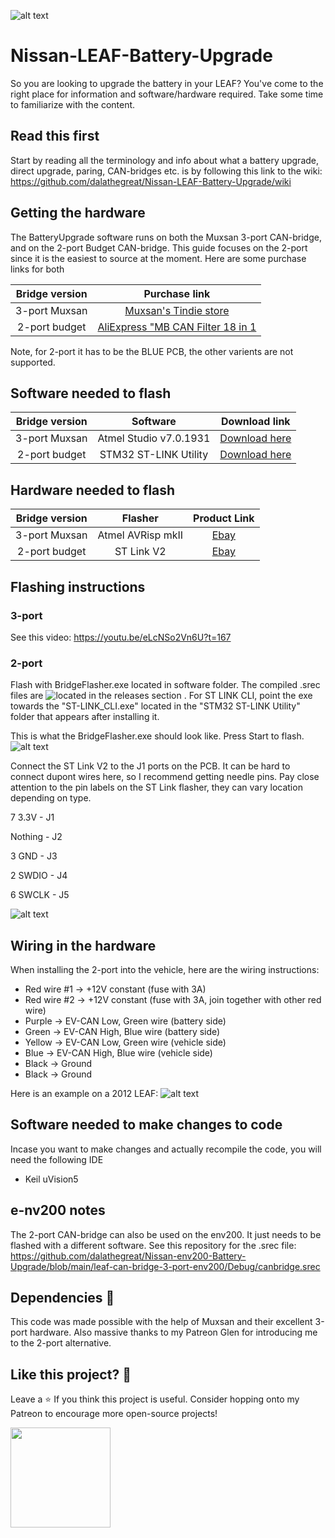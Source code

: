 ![alt text](https://github.com/dalathegreat/Nissan-LEAF-Battery-Upgrade/blob/main/Software/CANBRIDGE-2port/Banner.jpg)

# Nissan-LEAF-Battery-Upgrade
So you are looking to upgrade the battery in your LEAF? You've come to the right place for information and software/hardware required. Take some time to familiarize with the content.

## Read this first 
Start by reading all the terminology and info about what a battery upgrade, direct upgrade, paring, CAN-bridges etc. is by following this link to the wiki: https://github.com/dalathegreat/Nissan-LEAF-Battery-Upgrade/wiki

## Getting the hardware
The BatteryUpgrade software runs on both the Muxsan 3-port CAN-bridge, and on the 2-port Budget CAN-bridge. This guide focuses on the 2-port since it is the easiest to source at the moment. Here are some purchase links for both

|  Bridge version |  Purchase link |
| :--------: | :---------: |
| 3-port Muxsan | [Muxsan's Tindie store](https://www.tindie.com/products/muxsan/can-mitm-bridge-3-port-rev-25/)   |
| 2-port budget | [AliExpress "MB CAN Filter 18 in 1](https://www.aliexpress.com/item/1005003112723581.html?)   |

Note, for 2-port it has to be the BLUE PCB, the other varients are not supported.

## Software needed to flash
|  Bridge version |  Software |  Download link |
| :--------: | :--------: | :---------: |
| 3-port Muxsan | Atmel Studio v7.0.1931 |  [Download here](https://www.microchip.com/en-us/tools-resources/archives/avr-sam-mcus)   |
| 2-port budget | STM32 ST-LINK Utility |  [Download here](https://www.st.com/en/development-tools/stsw-link004.html)   |

## Hardware needed to flash
|  Bridge version |  Flasher |  Product Link |
| :--------: | :--------: | :---------: |
| 3-port Muxsan | Atmel AVRisp mkII |  [Ebay](https://www.ebay.com/sch/i.html?_from=R40&_trksid=p2334524.m570.l1313&_nkw=Atmel+AVRisp+mkII&_sacat=0&LH_TitleDesc=0&_odkw=ST+link+v2&_osacat=0)   |
| 2-port budget | ST Link V2 |  [Ebay](https://www.ebay.com/sch/i.html?_from=R40&_trksid=p2334524.m570.l1313&_nkw=ST+link+v2&_sacat=0&LH_TitleDesc=0&_odkw=ST+link+v23&_osacat=0)   |

## Flashing instructions
### 3-port
See this video: https://youtu.be/eLcNSo2Vn6U?t=167
### 2-port
Flash with BridgeFlasher.exe located in software folder. The compiled .srec files are ![located in the releases section](https://github.com/dalathegreat/Nissan-LEAF-Battery-Upgrade/releases)  . For ST LINK CLI, point the exe towards the "ST-LINK_CLI.exe" located in the "STM32 ST-LINK Utility" folder that appears after installing it.

This is what the BridgeFlasher.exe should look like. Press Start to flash.
![alt text](https://github.com/dalathegreat/Nissan-LEAF-Battery-Upgrade/blob/main/software/CANBRIDGE-2port/FlashingTool.jpg)

Connect the ST Link V2 to the J1 ports on the PCB. It can be hard to connect dupont wires here, so I recommend getting needle pins. Pay close attention to the pin labels on the ST Link flasher, they can vary location depending on type.

7 3.3V  	- J1

Nothing 	- J2

3 GND   	- J3

2 SWDIO   - J4

6 SWCLK   - J5

![alt text](https://github.com/dalathegreat/Nissan-LEAF-Battery-Upgrade/blob/main/Software/CANBRIDGE-2port/FlashingInstr.jpg)


## Wiring in the hardware
When installing the 2-port into the vehicle, here are the wiring instructions:

- Red wire #1 -> +12V constant (fuse with 3A)
- Red wire #2 -> +12V constant (fuse with 3A, join together with other red wire)
- Purple -> EV-CAN Low, Green wire (battery side)
- Green -> EV-CAN High, Blue wire (battery side)
- Yellow -> EV-CAN Low, Green wire (vehicle side)
- Blue -> EV-CAN High, Blue wire (vehicle side)
- Black -> Ground
- Black -> Ground

Here is an example on a 2012 LEAF:
![alt text](https://github.com/dalathegreat/Nissan-LEAF-Battery-Upgrade/blob/main/Software/CANBRIDGE-2port/Install2012.jpg)

## Software needed to make changes to code
Incase you want to make changes and actually recompile the code, you will need the following IDE
- Keil uVision5

## e-nv200 notes
The 2-port CAN-bridge can also be used on the env200. It just needs to be flashed with a different software. See this repository for the .srec file: https://github.com/dalathegreat/Nissan-env200-Battery-Upgrade/blob/main/leaf-can-bridge-3-port-env200/Debug/canbridge.srec

## Dependencies 📖
This code was made possible with the help of Muxsan and their excellent 3-port hardware. Also massive thanks to my Patreon Glen for introducing me to the 2-port alternative.

## Like this project? 💖
Leave a ⭐ If you think this project is useful. Consider hopping onto my Patreon to encourage more open-source projects!

<a href="https://www.patreon.com/dala">
	<img src="https://c5.patreon.com/external/logo/become_a_patron_button@2x.png" width="160">
</a>
